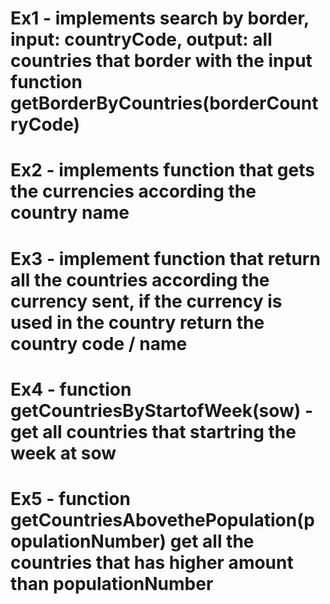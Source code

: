 # Ex1 - implements search by border, input: countryCode, output: all countries that border with the input function getBorderByCountries(borderCountryCode)
# Ex2 - implements function that gets the currencies according the country name
# Ex3 - implement function that return all the countries according the currency sent, if the currency is used in the country return the country code / name
# Ex4 - function getCountriesByStartofWeek(sow) - get all countries that startring the week at sow
# Ex5 - function getCountriesAbovethePopulation(populationNumber) get all the countries that has higher amount than populationNumber